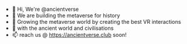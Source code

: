 - 👋 Hi, We're  @ancientverse
- 👀 We are building the metaverse for history
- 🌱 Growing the metaverse world by creating the best VR interactions
- 💞️ with the ancient world and civilisations
- 📫 reach us @ https://ancientverse.club soon!
